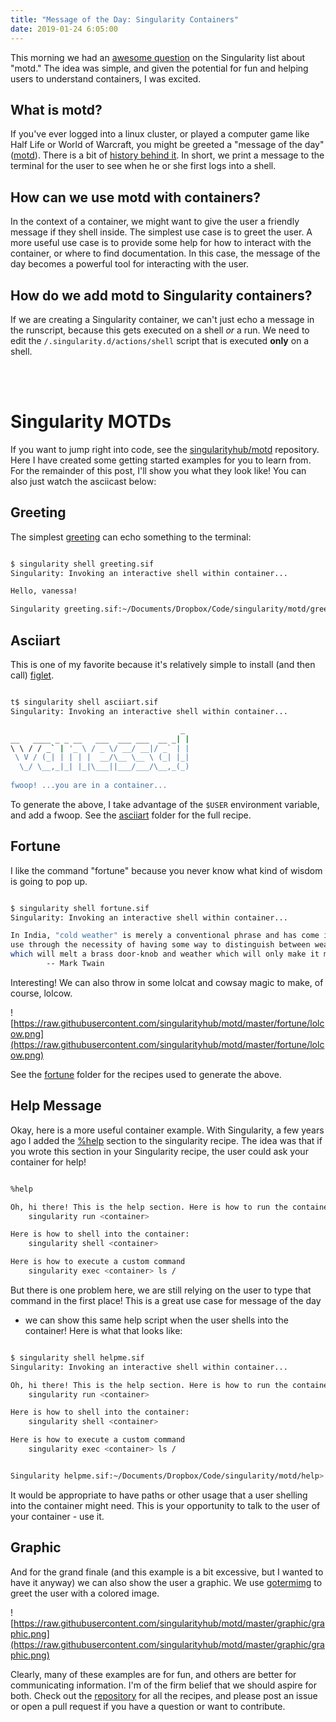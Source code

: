 ```yaml
---
title: "Message of the Day: Singularity Containers"
date: 2019-01-24 6:05:00
---
```


This morning we had an <a href="https://groups.google.com/a/lbl.gov/d/msg/singularity/fl8AsYYjYXo/beRN_fFCFgAJ" target="_blank">awesome question</a> on the Singularity list
about "motd." The idea was simple, and given the potential for fun and helping users to understand
containers, I was excited.

## What is motd?

If you've ever logged into a linux cluster, or played a computer 
game like Half Life or World of Warcraft, you might be greeted a "message of the day" 
([motd](https://en.wikipedia.org/wiki/Motd_(Unix))). There is a bit of [history behind it](https://ownyourbits.com/2017/04/05/customize-your-motd-login-message-in-debian-and-ubuntu/). 
In short, we print a message to the terminal for the user to see when he or she first logs into a shell.

## How can we use motd with containers?

In the context of a container, we might want to give the user a friendly message
if they shell inside. The simplest use case is to greet the user. A more useful
use case is to provide some help for how to interact with the container, or
where to find documentation. In this case, the message of the day
becomes a powerful tool for interacting with the user.

## How do we add motd to Singularity containers?

If we are creating a Singularity container,
we can't just echo a message in the runscript, because this gets executed on
a shell *or* a run. We need to edit the `/.singularity.d/actions/shell`
script that is executed **only** on a shell.

<br><br>

# Singularity MOTDs

If you want to jump right into code, see the <a href="https://github.com/singularityhub/motd" target="_blank">singularityhub/motd</a> repository. Here I have created some getting
started examples for you to learn from. For the remainder of this post, I'll show you what
they look like! You can also just watch the asciicast below:

<script id="asciicast-223333" src="https://asciinema.org/a/223333.js" data-speed="2" async></script>

## Greeting

The simplest [greeting](https://github.com/singularityhub/motd/tree/master/greeting) can echo something to the terminal:

```bash

$ singularity shell greeting.sif
Singularity: Invoking an interactive shell within container...

Hello, vanessa!

Singularity greeting.sif:~/Documents/Dropbox/Code/singularity/motd/greeting>


```

## Asciiart

This is one of my favorite because it's relatively simple to install (and then
call) [figlet](http://manpages.ubuntu.com/manpages/bionic/man6/figlet-figlet.6.html).

```bash

t$ singularity shell asciiart.sif 
Singularity: Invoking an interactive shell within container...

                                      _ 
__   ____ _ _ __   ___  ___ ___  __ _| |
\ \ / / _` | '_ \ / _ \/ __/ __|/ _` | |
 \ V / (_| | | | |  __/\__ \__ \ (_| |_|
  \_/ \__,_|_| |_|\___||___/___/\__,_(_)
                                        
fwoop! ...you are in a container...

```

To generate the above, I take advantage of the `$USER` environment variable,
and add a fwoop. See the [asciiart](https://github.com/singularityhub/motd/tree/master/asciiart)
folder for the full recipe.

## Fortune

I like the command "fortune" because you never know what kind of wisdom is going
to pop up. 

```bash

$ singularity shell fortune.sif
Singularity: Invoking an interactive shell within container...

In India, "cold weather" is merely a conventional phrase and has come into
use through the necessity of having some way to distinguish between weather
which will melt a brass door-knob and weather which will only make it mushy.
		-- Mark Twain

```

Interesting! We can also throw in some lolcat and cowsay magic to make, of course,
lolcow.

![https://raw.githubusercontent.com/singularityhub/motd/master/fortune/lolcow.png](https://raw.githubusercontent.com/singularityhub/motd/master/fortune/lolcow.png)

See the [fortune](https://github.com/singularityhub/motd/tree/master/fortune) folder for 
the recipes used to generate the above.


## Help Message

Okay, here is a more useful container example. With Singularity, a few years ago 
I added the [%help](https://github.com/sylabs/singularity/pull/843) section to the singularity recipe. The idea was that if you wrote this section in your Singularity
recipe, the user could ask your container for help! 

```bash

%help

Oh, hi there! This is the help section. Here is how to run the container:
    singularity run <container>

Here is how to shell into the container:
    singularity shell <container>

Here is how to execute a custom command
    singularity exec <container> ls /


```

But there is one problem here, we are still relying on the user to type that
command in the first place! This is a great use case for message of the day
 - we can show this same help script when the user shells into the container!
Here is what that looks like:


```bash

$ singularity shell helpme.sif 
Singularity: Invoking an interactive shell within container...

Oh, hi there! This is the help section. Here is how to run the container:
    singularity run <container>

Here is how to shell into the container:
    singularity shell <container>

Here is how to execute a custom command
    singularity exec <container> ls /


Singularity helpme.sif:~/Documents/Dropbox/Code/singularity/motd/help> 
```

It would be appropriate to have paths or other usage that a user shelling
into the container might need. This is your opportunity to talk to the user of your container - use it.


## Graphic

And for the grand finale (and this example is a bit excessive, but I wanted to
have it anyway) we can also show the user a graphic. We use [gotermimg](https://github.com/moshen/gotermimg) to greet the user with a colored image.

![https://raw.githubusercontent.com/singularityhub/motd/master/graphic/graphic.png](https://raw.githubusercontent.com/singularityhub/motd/master/graphic/graphic.png)

Clearly, many of these examples are for fun, and others are better for communicating
information. I'm of the firm belief that we should aspire for both. Check out
the [repository](https://www.github.com/singularityhub/motd) for all the recipes, and
please post an issue or open a pull request if you have a question or want to contribute.
